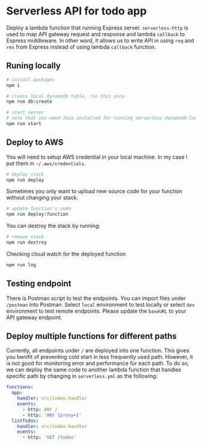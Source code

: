 # Serverless API for todo app
Deploy a lambda function that running Express server.
`serverless-http` is used to map API gateway request and response and lambda `callback` to  Express middleware.
In other word, it allows us to write API in using `req` and `res` from Express instead of using lambda `callback` function.

## Runing locally

```bash
# install packages
npm i

# create local dynamodb table, run this once
npm run db:create

# start server
# note that you need Java installed for running serverless-dynamodb-local
npm run start
```

## Deploy to AWS

You will need to setup AWS credential in your local machine. In my case I put them in `~/.aws/credentials`.

```bash
# deploy stack
npm run deploy
```

Sometimes you only want to upload new source code for your function without changing your stack.
```bash
# update function's code
npm run deploy:function
```

You can destroy the stack by running:
```bash
# remove stack
npm run destroy
```

Checking cloud watch for the deployed function
```bash
npm run log
```

## Testing endpoint
There is Postman script to test the endpoints. You can import files under `/postman` into Postman.
Select `local` environment to test locally or select `dev` environment to test remote endpoints. Please update the `baseURL` to your API gateway endpoint.

## Deploy multiple functions for different paths

Currently, all endpoints under `/` are deployed into one function.
This gives you benifit of preventing cold start in less frequently used path.
However, it is not good for monitoring error and performance for each path.
To do so, we can deploy the same code to another lambda function that handles specific path by changing in `serverless.yml` as the following:

```yaml
functions:
  app:
    handler: src/index.handler
    events:
      - http: ANY /
      - http: 'ANY {proxy+}'
  listTodos:
    handler: src/index.handler
    events:
      - http: 'GET /todos'
```
